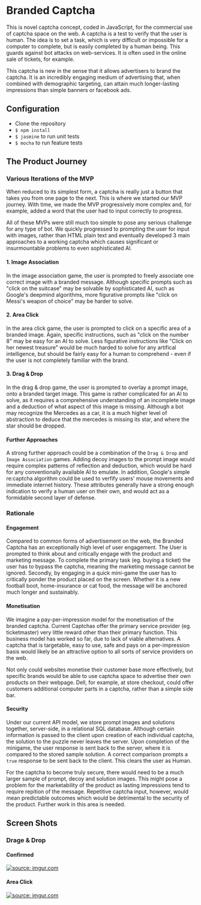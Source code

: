 # Branded Captcha

This is novel captcha concept, coded in JavaScript, for the commercial use of captcha space on the web. A captcha is a test to verify that the user is human. The idea is to set a task, which is very difficult or impossible for a computer to complete, but is easily completed by a human being. This guards against bot attacks on web-services. It is often used in the online sale of tickets, for example.

This captcha is new in the sense that it allows advertisers to brand the captcha. It is an incredibly engaging medium of advertising that, when combined with demographic targeting, can attain much longer-lasting impressions than simple banners or facebook ads.

## Configuration

* Clone the repository
* `$ npm install`
* `$ jasmine` to run unit tests
* `$ mocha` to run feature tests



## The Product Journey

### Various Iterations of the MVP

When reduced to its simplest form, a captcha is really just a button that takes you from one page to the next. This is where we started our MVP journey. With time, we made the MVP progressively more complex and, for example, added a word that the user had to input correctly to progress.

All of these MVPs were still much too simple to pose any serious challenge for any type of bot. We quickly progressed to prompting the user for input with images, rather than HTML plain text and eventually developed 3 main approaches to a working captcha which causes significant or insurmountable problems to even sophisticated AI.


  #### 1. Image Association

  In the image association game, the user is prompted to freely associate one correct image with a branded message. Although specific prompts such as "click on the suitcase" may be solvable by sophisticated AI, such as Google's deepmind algorithms, more figurative prompts like "click on Messi's weapon of choice" may be harder to solve.

  #### 2. Area Click

  In the area click game, the user is prompted to click on a specific area of a branded image. Again, specific instructions, such as "click on the number 8" may be easy for an AI to solve. Less figurative instructions like "Click on her newest treasure" would be much harded to solve for any artifical intelligence, but should be fairly easy for a human to comprehend - even if the user is not completely familiar with the brand.

  #### 3. Drag & Drop

  In the drag & drop game, the user is prompted to overlay a prompt image, onto a branded target image. This game is rather complicated for an AI to solve, as it requires a comprehensive understanding of an incomplete image and a deduction of what aspect of this image is missing. Although a bot may recognize the Mercedes as a car, it is a much higher level of abstraction to deduce that the mercedes is missing its star, and where the star should be dropped.

  #### Further Approaches

  A strong further approach could be a combination of the `Drag & Drop` and `Image Association` games. Adding decoy images to the prompt image would require complex patterns of reflection and deduction, which would be hard for any conventionally available AI to emulate. In addition, Google's simple re:captcha algorithm could be used to verfify users' mouse movements and immediate internet history. These attributes generally have a strong enough indication to verify a human user on their own, and would act as a formidable second layer of defense.


### Rationale

#### Engagement

  Compared to common forms of advertisement on the web, the Branded Captcha has an exceptionally high level of user engagement. The User is prompted to think about and critically engage with the product and marketing message. To complete the primary task (eg. buying a ticket) the user has to bypass the captcha, meaning the marketing message cannot be ignored. Secondly, by engaging in a quick mini-game the user has to critically ponder the product placed on the screen. Whether it is a new football boot, home-insurance or cat food, the message will be anchored much longer and sustainably.
  
#### Monetisation

We imagine a pay-per-impression model for the monetisation of the branded captcha. Current Captchas offer the primary service provider (eg. ticketmaster) very little reward other than their primary function. This business model has worked so far, due to lack of viable alternatives. A captcha that is targetable, easy to use, safe and pays on a per-impression basis would likely be an attractive option to all sorts of service providers on the web.

Not only could websites monetise their customer base more effectively, but specific brands would be able to use captcha space to advertise their own products on their webpage. Dell, for example, at store checkout, could offer customers additional computer parts in a captcha, rather than a simple side bar.
  
  #### Security
  
  Under our current API model, we store prompt images and solutions together, server-side, in a relational SQL database. Although certain information is passed to the client upon creation of each individual captcha, the solution to the puzzle never leaves the server. Upon completion of the minigame, the user response is sent back to the server, where it is compared to the stored sample solution. A correct comparison prompts a `true` response to be sent back to the client. This clears the user as Human.
  
  For the captcha to become truly secure, there would need to be a much larger sample of prompt, decoy and solution images. This might pose a problem for the marketability of the product as lasting impressions tend to require repition of the message. Repetitive captcha input, however, would mean predictable outcomes which would be detrimental to the security of the product. Further work in this area is needed.
  
  
  ## Screen Shots
  
  ### Drage & Drop
  
  #### Confirmed
  
  <a href="https://imgur.com/LBcLQQF"><img src="https://i.imgur.com/LBcLQQF.gif" title="source: imgur.com" /></a>  
  
  #### Area Click
  
  <a href="https://imgur.com/EZRGxcD"><img src="https://i.imgur.com/EZRGxcD.gif" title="source: imgur.com" /></a>  

